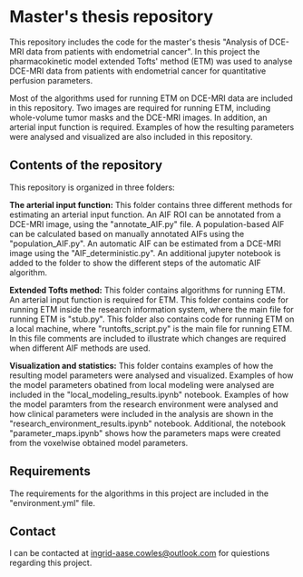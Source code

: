 # Master's thesis repository
This repository includes the code for the master's thesis "Analysis of DCE-MRI data from patients with endometrial cancer". In this project the pharmacokinetic model extended Tofts' method (ETM) was used to analyse DCE-MRI data from patients with endometrial cancer for quantitative perfusion parameters. 

Most of the algorithms used for running ETM on DCE-MRI data are included in this repository. Two images are required for running ETM, including whole-volume tumor masks and the DCE-MRI images. In addition, an arterial input function is required. Examples of how the resulting parameters were analysed and visualized are also included in this repository. 

## Contents of the repository 
This repository is organized in three folders: 

**The arterial input function:** This folder contains three different methods for estimating an arterial input function. An AIF ROI can be annotated from a DCE-MRI image, using the "annotate_AIF.py" file. A population-based AIF can be calculated based on manually annotated AIFs using the "population_AIF.py". An automatic AIF can be estimated from a DCE-MRI image using the "AIF_deterministic.py". An additional jupyter notebook is added to the folder to show the different steps of the automatic AIF algorithm. 

**Extended Tofts method:** This folder contains algorithms for running ETM. An arterial input function is required for ETM. This folder contains code for running ETM inside the research information system, where the main file for running ETM is "stub.py". This folder also contains code for running ETM on a local machine, where "runtofts_script.py" is the main file for running ETM. In this file comments are included to illustrate which changes are required when different AIF methods are used.

**Visualization and statistics:** This folder contains examples of how the resulting model parameters were analysed and visualized. Examples of how the model parameters obatined from local modeling were analysed are included in the "local_modeling_results.ipynb" notebook. Examples of how the model paramters from the research environment were analysed and how clinical parameters were included in the analysis are shown in the "research_environment_results.ipynb" notebook. Additional, the notebook "parameter_maps.ipynb" shows how the parameters maps were created from the voxelwise obtained model parameters.

## Requirements 
The requirements for the algorithms in this project are included in the "environment.yml" file. 

## Contact
I can be contacted at ingrid-aase.cowles@outlook.com for quiestions regarding this project. 

